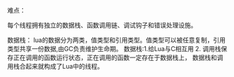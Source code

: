 难点：

每个线程拥有独立的数据栈、函数调用链、调试钩子和错误处理设施。

数据栈：
lua的数据分为两类，值类型和引用类型。值类型可以被任意复制，引用类型共享一份数据,由GC负责维护生命期。
数据栈:1.给Lua与C相互用 2.
调用栈保存正在调用的函数运行状态，正在调用的函数一定存在于数据栈上，
数据栈和调用栈合起来就构成了Lua中的线程。


